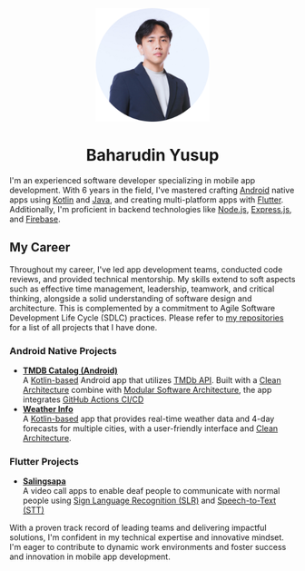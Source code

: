 
<!--
**baharudin-yusup/baharudin-yusup** is a ✨ _special_ ✨ repository because its `README.md` (this file) appears on your GitHub profile.

Here are some ideas to get you started:

- 🔭 I’m currently working on ...
- 🌱 I’m currently learning ...
- 👯 I’m looking to collaborate on ...
- 🤔 I’m looking for help with ...
- 💬 Ask me about ...
- 📫 How to reach me: ...
- 😄 Pronouns: ...
- ⚡ Fun fact: ...
-->
<p align="center">
 <picture>
  <source media="(prefers-color-scheme: dark)" srcset="/assets/images/user-picture.png" width="200">
  <source media="(prefers-color-scheme: light)" srcset="/assets/images/user-picture.png" width="200">
  <img alt="Profile picture" src="/assets/images/user-picture.png" width="200">
 </picture>
</p>
<h1 align="center">Baharudin Yusup</h1>

I'm an experienced software developer specializing in mobile app development. With 6 years in the field, I've mastered crafting [Android](https://developer.android.com/about) native apps using [Kotlin](https://kotlinlang.org/) and [Java](https://www.java.com/en/), and creating multi-platform apps with [Flutter](https://flutter.dev/). Additionally, I'm proficient in backend technologies like [Node.js](https://nodejs.org/en), [Express.js](https://expressjs.com/), and [Firebase](https://firebase.google.com/).

## My Career

Throughout my career, I've led app development teams, conducted code reviews, and provided technical mentorship. My skills extend to soft aspects such as effective time management, leadership, teamwork, and critical thinking, alongside a solid understanding of software design and architecture. This is complemented by a commitment to Agile Software Development Life Cycle (SDLC) practices. Please refer to [my repositories](https://github.com/baharudin-yusup?tab=repositories) for a list of all projects that I have done.

### Android Native Projects
- [**TMDB Catalog (Android)**](https://github.com/baharudin-yusup/tmdb-android) <br>
  A [Kotlin-based](https://kotlinlang.org/) Android app that utilizes [TMDb API](https://developer.themoviedb.org/reference/intro/getting-started). Built with a [Clean Architecture](https://blog.cleancoder.com/uncle-bob/2012/08/13/the-clean-architecture.html) combine with [Modular Software Architecture](https://pretius.com/blog/modular-software-architecture/), the app integrates [GitHub Actions CI/CD](https://github.com/features/actions)
- [**Weather Info**](https://github.com/baharudin-yusup/weather-info/) <br>
  A [Kotlin-based](https://kotlinlang.org/) app that provides real-time weather data and 4-day forecasts for multiple cities, with a user-friendly interface and [Clean Architecture](https://blog.cleancoder.com/uncle-bob/2012/08/13/the-clean-architecture.html).

### Flutter Projects
- [**Salingsapa**](https://github.com/baharudin-yusup/salingsapa) <br>
  A video call apps to enable deaf people to communicate with normal people using [Sign Language Recognition (SLR)](https://en.wikipedia.org/wiki/Sign_language_recognition) and [Speech-to-Text (STT)](https://aws.amazon.com/what-is/speech-to-text/)



With a proven track record of leading teams and delivering impactful solutions, I'm confident in my technical expertise and innovative mindset. I'm eager to contribute to dynamic work environments and foster success and innovation in mobile app development.
